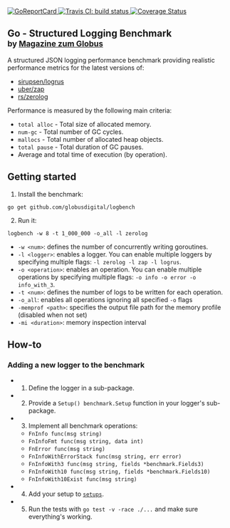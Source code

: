 <a href="https://goreportcard.com/report/github.com/globusdigital/logbench">
  <img src="https://goreportcard.com/badge/github.com/globusdigital/logbench" alt="GoReportCard">
</a>
<a href="https://travis-ci.org/globusdigital/logbench">
    <img src="https://travis-ci.org/globusdigital/logbench.svg?branch=master" alt="Travis CI: build status">
</a>
<a href='https://coveralls.io/github/globusdigital/logbench'>
    <img src='https://coveralls.io/repos/github/globusdigital/logbench/badge.svg' alt='Coverage Status' />
</a>

<h2>
  <span>Go - Structured Logging Benchmark</span>
  <br>
  <sub>by <a href="globus.ch">Magazine zum Globus</a></sub>
</h2>

A structured JSON logging performance benchmark providing realistic performance metrics for the latest versions of:
- [sirupsen/logrus](https://github.com/sirupsen/logrus)
- [uber/zap](https://github.com/uber-go/zap)
- [rs/zerolog](https://github.com/rs/zerolog)

Performance is measured by the following main criteria:
- `total alloc` - Total size of allocated memory.
- `num-gc` - Total number of GC cycles.
- `mallocs` - Total number of allocated heap objects.
- `total pause` - Total duration of GC pauses.
- Average and total time of execution (by operation).


## Getting started

1. Install the benchmark:
```
go get github.com/globusdigital/logbench
```

2. Run it:
```
logbench -w 8 -t 1_000_000 -o_all -l zerolog
```

- `-w <num>`: defines the number of concurrently writing goroutines.
- `-l <logger>`: enables a logger.
You can enable multiple loggers by specifying multiple flags: `-l zerolog -l zap -l logrus`.
- `-o <operation>`: enables an operation.
You can enable multiple operations by specifying multiple flags: `-o info -o error -o info_with_3`.
- `-t <num>`: defines the number of logs to be written for each operation.
- `-o_all`: enables all operations ignoring all specified `-o` flags
- `-memprof <path>`: specifies the output file path for the memory profile (disabled when not set)
- `-mi <duration>`: memory inspection interval

## How-to
### Adding a new logger to the benchmark
- 1. Define the logger in a sub-package.
- 2. Provide a `Setup() benchmark.Setup` function in your logger's sub-package.
- 3. Implement all benchmark operations:
  - `FnInfo func(msg string)`
  - `FnInfoFmt func(msg string, data int)`
  - `FnError func(msg string)`
  - `FnInfoWithErrorStack func(msg string, err error)`
  - `FnInfoWith3 func(msg string, fields *benchmark.Fields3)`
  - `FnInfoWith10 func(msg string, fields *benchmark.Fields10)`
  - `FnInfoWith10Exist func(msg string)`
- 4. Add your setup to [`setups`](https://github.com/globusdigital/logbench/blob/eff659cfb1eb06b1d139db6735b2b2ce6944632c/main.go#L21).
- 5. Run the tests with `go test -v -race ./...` and make sure everything's working.
